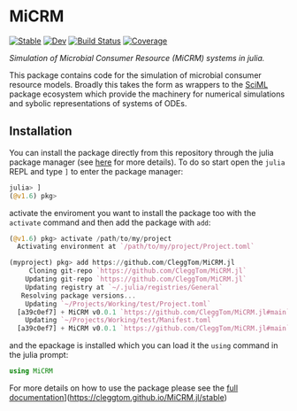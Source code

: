 # MiCRM

[![Stable](https://img.shields.io/badge/docs-stable-blue.svg)](https://cleggtom.github.io/MiCRM.jl/stable)
[![Dev](https://img.shields.io/badge/docs-dev-blue.svg)](https://cleggtom.github.io/MiCRM.jl/dev)
[![Build Status](https://github.com/cleggtom/MiCRM.jl/actions/workflows/CI.yml/badge.svg?branch=main)](https://github.com/cleggtom/MiCRM.jl/actions/workflows/CI.yml?query=branch%3Amain)
[![Coverage](https://codecov.io/gh/cleggtom/MiCRM.jl/branch/main/graph/badge.svg)](https://codecov.io/gh/cleggtom/MiCRM.jl)

*Simulation of Microbial Consumer Resource (MiCRM) systems in julia.*

This package contains code for the simulation of microbial consumer resource models. Broadly this takes the form as wrappers to the [SciML](https://sciml.ai/documentation/) package ecosystem which provide the machinery for numerical simulations and sybolic representations of systems of ODEs.

## Installation
You can install the package directly from this repository through the julia package manager (see [here](https://pkgdocs.julialang.org) for more details). To do so start open the `julia` REPL and type `]` to enter the package manager:

```julia
julia> ]
(@v1.6) pkg> 
```

activate the enviroment you want to install the package too with the `activate` command and then add the package with `add`:

```julia
(@v1.6) pkg> activate /path/to/my/project
  Activating environment at `/path/to/my/project/Project.toml`

(myproject) pkg> add https://github.com/CleggTom/MiCRM.jl
     Cloning git-repo `https://github.com/CleggTom/MiCRM.jl`
    Updating git-repo `https://github.com/CleggTom/MiCRM.jl`
    Updating registry at `~/.julia/registries/General`
   Resolving package versions...
    Updating `~/Projects/Working/test/Project.toml`
  [a39c0ef7] + MiCRM v0.0.1 `https://github.com/CleggTom/MiCRM.jl#main`
    Updating `~/Projects/Working/test/Manifest.toml`
  [a39c0ef7] + MiCRM v0.0.1 `https://github.com/CleggTom/MiCRM.jl#main`
```

and the epackage is installed which you can load it the `using` command in the julia prompt:
```julia
using MiCRM
```

For more details on how to use the package please see the [full documentation](https://img.shields.io/badge/docs-stable-blue.svg)](https://cleggtom.github.io/MiCRM.jl/stable)
